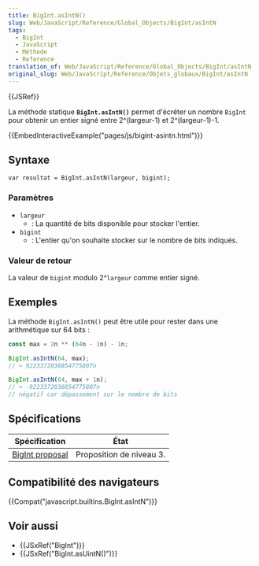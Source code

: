 ```yaml
---
title: BigInt.asIntN()
slug: Web/JavaScript/Reference/Global_Objects/BigInt/asIntN
tags:
  - BigInt
  - JavaScript
  - Méthode
  - Reference
translation_of: Web/JavaScript/Reference/Global_Objects/BigInt/asIntN
original_slug: Web/JavaScript/Reference/Objets_globaux/BigInt/asIntN
---
```

{{JSRef}}

La méthode statique **`BigInt.asIntN()`** permet d'écréter un nombre `BigInt` pour obtenir un entier signé entre 2^(largeur-1) et 2^(largeur-1)-1.

{{EmbedInteractiveExample("pages/js/bigint-asintn.html")}}

## Syntaxe

    var resultat = BigInt.asIntN(largeur, bigint);

### Paramètres

- `largeur`
  - : La quantité de bits disponible pour stocker l'entier.
- `bigint`
  - : L'entier qu'on souhaite stocker sur le nombre de bits indiqués.

### Valeur de retour

La valeur de `bigint` modulo 2^`largeur` comme entier signé.

## Exemples

La méthode `BigInt.asIntN()` peut être utile pour rester dans une arithmétique sur 64 bits :

```js
const max = 2n ** (64n - 1n) - 1n;

BigInt.asIntN(64, max);
// ↪ 9223372036854775807n

BigInt.asIntN(64, max + 1n);
// ↪ -9223372036854775807n
// négatif car dépassement sur le nombre de bits
```

## Spécifications

| Spécification                                                                | État                     |
| ---------------------------------------------------------------------------- | ------------------------ |
| [BigInt proposal](https://tc39.github.io/proposal-bigint/#sec-bigint.asintn) | Proposition de niveau 3. |

## Compatibilité des navigateurs

{{Compat("javascript.builtins.BigInt.asIntN")}}

## Voir aussi

- {{JSxRef("BigInt")}}
- {{JSxRef("BigInt.asUintN()")}}
